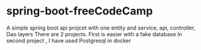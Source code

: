 # spring-boot-freeCodeCamp
A simple  spring boot api  projcet with one entity and service, api, controller, Dao layers
There are 2 projects. First is easier with a fake database
In second project , I have  used Postgresql in docker
